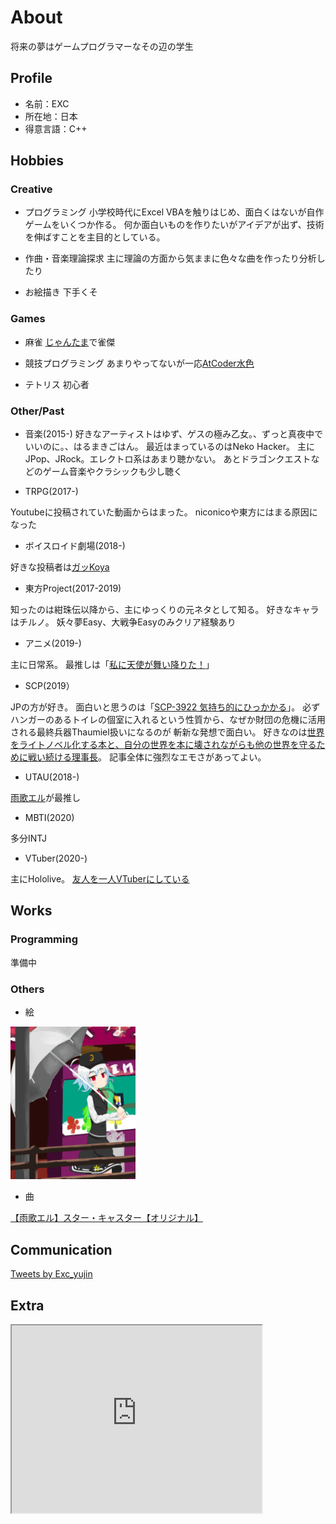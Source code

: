 # About
将来の夢はゲームプログラマーなその辺の学生

## Profile
- 名前：EXC
- 所在地：日本
- 得意言語：C++

## Hobbies
### Creative
- プログラミング
小学校時代にExcel VBAを触りはじめ、面白くはないが自作ゲームをいくつか作る。
何か面白いものを作りたいがアイデアが出ず、技術を伸ばすことを主目的としている。

- 作曲・音楽理論探求
主に理論の方面から気ままに色々な曲を作ったり分析したり

- お絵描き
下手くそ

### Games
- 麻雀
[じゃんたま](https://mahjongsoul.com/)で雀傑

- 競技プログラミング
あまりやってないが一応[AtCoder水色](https://atcoder.jp/users/bamboowonsstring)

- テトリス
初心者

### Other/Past
- 音楽(2015-)
好きなアーティストはゆず、ゲスの極み乙女。、ずっと真夜中でいいのに。、はるまきごはん。
最近はまっているのはNeko Hacker。
主にJPop、JRock。エレクトロ系はあまり聴かない。
あとドラゴンクエストなどのゲーム音楽やクラシックも少し聴く

- TRPG(2017-)

Youtubeに投稿されていた動画からはまった。
niconicoや東方にはまる原因になった

- ボイスロイド劇場(2018-)

好きな投稿者は[ガッKoya](https://www.nicovideo.jp/user/24250283)

- 東方Project(2017-2019)

知ったのは紺珠伝以降から、主にゆっくりの元ネタとして知る。
好きなキャラはチルノ。
妖々夢Easy、大戦争Easyのみクリア経験あり

- アニメ(2019-)

主に日常系。
最推しは「[私に天使が舞い降りた！](http://watatentv.com/index.html)」

- SCP(2019）

JPの方が好き。
面白いと思うのは「[SCP-3922 気持ち的にひっかかる](http://scp-jp.wikidot.com/scp-3022)」。
必ずハンガーのあるトイレの個室に入れるという性質から、なぜか財団の危機に活用される最終兵器Thaumiel扱いになるのが
斬新な発想で面白い。
好きなのは[世界をライトノベル化する本と、自分の世界を本に壊されながらも他の世界を守るために戦い続ける理事長](http://scp-jp.wikidot.com/scp-1989-jp)。
記事全体に強烈なエモさがあってよい。

- UTAU(2018-)

[雨歌エル](https://www.mizuiro.info/amagaelu)が最推し

- MBTI(2020)

多分INTJ

- VTuber(2020-)

主にHololive。
[友人を一人VTuberにしている](https://www.youtube.com/channel/UCilXilj-aU5f8Wt6UrZEWxA)

## Works
### Programming
準備中

### Others
- 絵
<img src="my illust.png" width="200">

- 曲
<script type="application/javascript" src="https://embed.nicovideo.jp/watch/sm37101602/script?w=640&h=360"></script><noscript><a href="https://www.nicovideo.jp/watch/sm37101602">【雨歌エル】スター・キャスター【オリジナル】</a></noscript>


## Communication
<a class="twitter-timeline" data-width="400" data-height="600" href="https://twitter.com/Exc_yujin?ref_src=twsrc%5Etfw">Tweets by Exc_yujin</a> <script async src="https://platform.twitter.com/widgets.js" charset="utf-8"></script>


## Extra
<iframe src="https://www.openprocessing.org/sketch/981920/embed/" width="400" height="300"></iframe>
